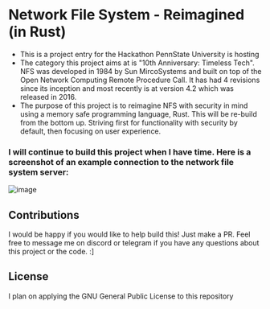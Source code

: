 # Network File System - Reimagined (in Rust)
- This is a project entry for the Hackathon PennState University is hosting 
- The category this project aims at is "10th Anniversary: Timeless Tech". NFS was developed in 1984 by Sun MircoSystems and built on top of the Open Network Computing Remote Procedure Call. It has had 4 revisions since its inception and most recently is at version 4.2 which was released in 2016.
- The purpose of this project is to reimagine NFS with security in mind using a memory safe programming language, Rust. This will be re-build from the bottom up. Striving first for functionality with security by default, then focusing on user experience.

### I will continue to build this project when I have time. Here is a screenshot of an example connection to the network file system server:
![image](https://github.com/user-attachments/assets/9ee3191d-8cd4-4655-9150-0f94a4ae4f6d)

## Contributions 
 I would be happy if you would like to help build this! Just make a PR. Feel free to message me on discord or telegram if you have any questions about this project or the code. :]

## License 
 I plan on applying the GNU General Public License to this repository 
